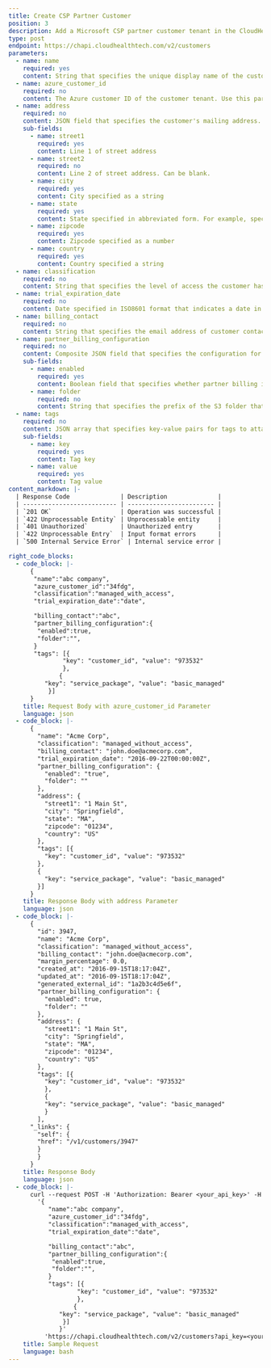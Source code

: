 ```yaml
---
title: Create CSP Partner Customer
position: 3
description: Add a Microsoft CSP partner customer tenant in the CloudHealth Platform.
type: post
endpoint: https://chapi.cloudhealthtech.com/v2/customers
parameters:
  - name: name
    required: yes
    content: String that specifies the unique display name of the customer's Azure account.
  - name: azure_customer_id
    required: no
    content: The Azure customer ID of the customer tenant. Use this parameter when the customer tenant has an address entered in the Azure Portal. If the customer tenant does not have an address entered in the Azure Portal, replace the `azure_customer_id` parameter with the `address` parameter.  
  - name: address
    required: no
    content: JSON field that specifies the customer's mailing address. Use this parameter when the customer tenant does not have an address entered in the Azure Portal. If the customer tenant has an address entered in the Azure Portal, use the `azure_customer_id` instead.
    sub-fields:
      - name: street1
        required: yes
        content: Line 1 of street address
      - name: street2
        required: no
        content: Line 2 of street address. Can be blank.
      - name: city
        required: yes
        content: City specified as a string
      - name: state
        required: yes
        content: State specified in abbreviated form. For example, specify Massachusetts as `MA`. For non-US countries, use the full, ASCII-transliterated state names. For example, for Australian state names, specify `Australian Capital Territory`, `New South Wales`, `Northern Territory`, and so on.
      - name: zipcode
        required: yes
        content: Zipcode specified as a number
      - name: country
        required: yes
        content: Country specified a string
  - name: classification
    required: no
    content: String that specifies the level of access the customer has in the CloudHealth Platform. Specify as `managed_without_access` (managed customer that does not directly access the CloudHealth Platform) or `managed_with_access` (managed customer that directly accesses the CloudHealth Platform). The default value is `managed_without_access'.
  - name: trial_expiration_date
    required: no
    content: Date specified in ISO8601 format that indicates a date in the future when the customer's trial expires. Beyond this date, users belonging to the customer are unable to access the CloudHealth Platform.
  - name: billing_contact
    required: no
    content: String that specifies the email address of customer contact.
  - name: partner_billing_configuration
    required: no
    content: Composite JSON field that specifies the configuration for the partner billing engine.
    sub-fields:
      - name: enabled
        required: yes
        content: Boolean field that specifies whether partner billing is enabled. Default value is `false`.
      - name: folder
        required: no
        content: String that specifies the prefix of the S3 folder that contains processed customer bills.
  - name: tags
    required: no
    content: JSON array that specifies key-value pairs for tags to attach to the customer. Each customer can be assigned a maximum of 20 tags.
    sub-fields:
      - name: key
        required: yes
        content: Tag key
      - name: value
        required: yes
        content: Tag value
content_markdown: |-
  | Response Code              | Description              |
  | -------------------------- | ------------------------ |
  | `201 OK`                   | Operation was successful |
  | `422 Unprocessable Entity` | Unprocessable entity     |
  | `401 Unauthorized`         | Unauthorized entry       |
  | `422 Unprocessable Entry`  | Input format errors      |
  | `500 Internal Service Error` | Internal service error |

right_code_blocks:
  - code_block: |-
      {
       "name":"abc company",
       "azure_customer_id":"34fdg",
       "classification":"managed_with_access",
       "trial_expiration_date":"date",

       "billing_contact":"abc",
       "partner_billing_configuration":{
        "enabled":true,
        "folder":"",
       }
       "tags": [{
               "key": "customer_id", "value": "973532"
               },
              {
          "key": "service_package", "value": "basic_managed"
           }]
      }
    title: Request Body with azure_customer_id Parameter
    language: json
  - code_block: |-
      {
        "name": "Acme Corp",
        "classification": "managed_without_access",
        "billing_contact": "john.doe@acmecorp.com",
        "trial_expiration_date": "2016-09-22T00:00:00Z",
        "partner_billing_configuration": {
          "enabled": "true",
          "folder": ""
        },
        "address": {
          "street1": "1 Main St",
          "city": "Springfield",
          "state": "MA",
          "zipcode": "01234",
          "country": "US"
        },
        "tags": [{
          "key": "customer_id", "value": "973532"
        },
        {
          "key": "service_package", "value": "basic_managed"
        }]
      }
    title: Response Body with address Parameter
    language: json
  - code_block: |-
      {
        "id": 3947,
        "name": "Acme Corp",
        "classification": "managed_without_access",
        "billing_contact": "john.doe@acmecorp.com",
        "margin_percentage": 0.0,
        "created_at": "2016-09-15T18:17:04Z",
        "updated_at": "2016-09-15T18:17:04Z",
        "generated_external_id": "1a2b3c4d5e6f",
        "partner_billing_configuration": {
          "enabled": true,
          "folder": ""
        },
        "address": {
          "street1": "1 Main St",
          "city": "Springfield",
          "state": "MA",
          "zipcode": "01234",
          "country": "US"
        },
        "tags": [{
          "key": "customer_id", "value": "973532"
          },
          {
          "key": "service_package", "value": "basic_managed"
          }
        ],
      "_links": {
        "self": {
        "href": "/v1/customers/3947"
        }
        }
      }
    title: Response Body
    language: json
  - code_block: |-
      curl --request POST -H 'Authorization: Bearer <your_api_key>' -H 'Content-Type: application/json' -d
        '{
           "name":"abc company",
           "azure_customer_id":"34fdg",
           "classification":"managed_with_access",
           "trial_expiration_date":"date",

           "billing_contact":"abc",
           "partner_billing_configuration":{
            "enabled":true,
            "folder":"",
           }
           "tags": [{
                   "key": "customer_id", "value": "973532"
                   },
                  {
              "key": "service_package", "value": "basic_managed"
               }]
              }'
          'https://chapi.cloudhealthtech.com/v2/customers?api_key=<your_api_key>'
    title: Sample Request
    language: bash
---
```


